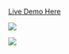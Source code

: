 [Live Demo Here](https://madprops.github.io/minesweeper/)

![](https://i.imgur.com/tHRnZb4.jpg)

![](https://i.imgur.com/EEs7g4E.jpg)